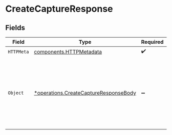 # CreateCaptureResponse


## Fields

| Field                                                                                                                                             | Type                                                                                                                                              | Required                                                                                                                                          | Description                                                                                                                                       |
| ------------------------------------------------------------------------------------------------------------------------------------------------- | ------------------------------------------------------------------------------------------------------------------------------------------------- | ------------------------------------------------------------------------------------------------------------------------------------------------- | ------------------------------------------------------------------------------------------------------------------------------------------------- |
| `HTTPMeta`                                                                                                                                        | [components.HTTPMetadata](../../models/components/httpmetadata.md)                                                                                | :heavy_check_mark:                                                                                                                                | N/A                                                                                                                                               |
| `Object`                                                                                                                                          | [*operations.CreateCaptureResponseBody](../../models/operations/createcaptureresponsebody.md)                                                     | :heavy_minus_sign:                                                                                                                                | The newly created capture object. For a complete reference of the<br/>capture object, refer to the [Get capture endpoint](get-capture) documentation. |